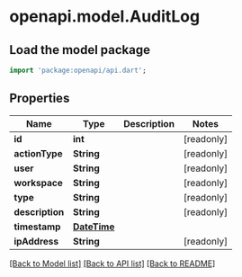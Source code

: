 # openapi.model.AuditLog

## Load the model package
```dart
import 'package:openapi/api.dart';
```

## Properties
Name | Type | Description | Notes
------------ | ------------- | ------------- | -------------
**id** | **int** |  | [readonly] 
**actionType** | **String** |  | [readonly] 
**user** | **String** |  | [readonly] 
**workspace** | **String** |  | [readonly] 
**type** | **String** |  | [readonly] 
**description** | **String** |  | [readonly] 
**timestamp** | [**DateTime**](DateTime.md) |  | 
**ipAddress** | **String** |  | [readonly] 

[[Back to Model list]](../README.md#documentation-for-models) [[Back to API list]](../README.md#documentation-for-api-endpoints) [[Back to README]](../README.md)


